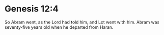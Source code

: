# Genesis 12:4

So Abram went, as the Lord had told him, and Lot went with him. Abram was seventy-five years old when he departed from Haran.

